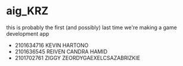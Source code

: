 # aig_KRZ
this is probably the first (and possibly) last time we're making a game development app


- 2101634716 KEVIN HARTONO
- 2101636545 REIVEN CANDRA HAMID
- 2101702761 ZIGGY ZEORDYGAEXELCSAZABRIZKIE
